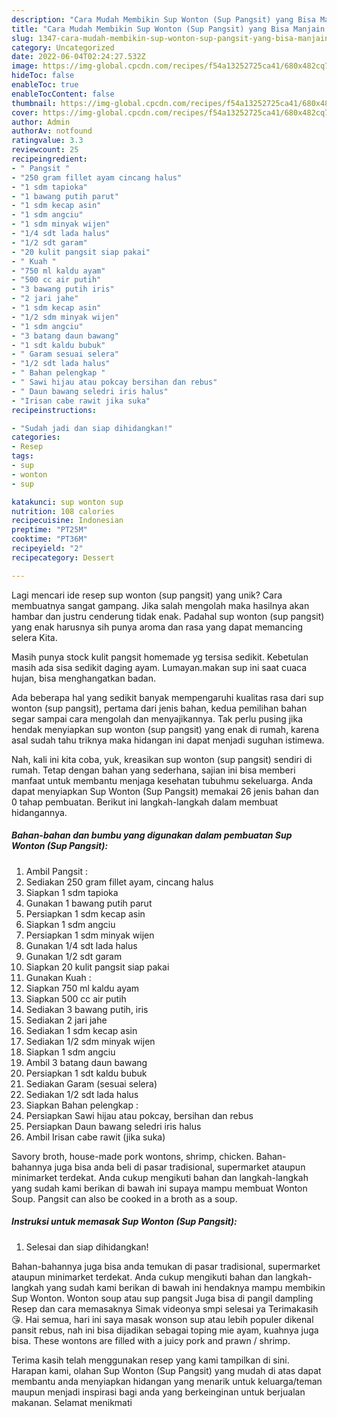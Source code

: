 ```yaml
---
description: "Cara Mudah Membikin Sup Wonton (Sup Pangsit) yang Bisa Manjain Lidah"
title: "Cara Mudah Membikin Sup Wonton (Sup Pangsit) yang Bisa Manjain Lidah"
slug: 1347-cara-mudah-membikin-sup-wonton-sup-pangsit-yang-bisa-manjain-lidah
category: Uncategorized
date: 2022-06-04T02:24:27.532Z
image: https://img-global.cpcdn.com/recipes/f54a13252725ca41/680x482cq70/sup-wonton-sup-pangsit-foto-resep-utama.jpg
hideToc: false
enableToc: true
enableTocContent: false
thumbnail: https://img-global.cpcdn.com/recipes/f54a13252725ca41/680x482cq70/sup-wonton-sup-pangsit-foto-resep-utama.jpg
cover: https://img-global.cpcdn.com/recipes/f54a13252725ca41/680x482cq70/sup-wonton-sup-pangsit-foto-resep-utama.jpg
author: Admin
authorAv: notfound
ratingvalue: 3.3
reviewcount: 25
recipeingredient:
- " Pangsit "
- "250 gram fillet ayam cincang halus"
- "1 sdm tapioka"
- "1 bawang putih parut"
- "1 sdm kecap asin"
- "1 sdm angciu"
- "1 sdm minyak wijen"
- "1/4 sdt lada halus"
- "1/2 sdt garam"
- "20 kulit pangsit siap pakai"
- " Kuah "
- "750 ml kaldu ayam"
- "500 cc air putih"
- "3 bawang putih iris"
- "2 jari jahe"
- "1 sdm kecap asin"
- "1/2 sdm minyak wijen"
- "1 sdm angciu"
- "3 batang daun bawang"
- "1 sdt kaldu bubuk"
- " Garam sesuai selera"
- "1/2 sdt lada halus"
- " Bahan pelengkap "
- " Sawi hijau atau pokcay bersihan dan rebus"
- " Daun bawang seledri iris halus"
- "Irisan cabe rawit jika suka"
recipeinstructions:

- "Sudah jadi dan siap dihidangkan!"
categories:
- Resep
tags:
- sup
- wonton
- sup

katakunci: sup wonton sup 
nutrition: 108 calories
recipecuisine: Indonesian
preptime: "PT25M"
cooktime: "PT36M"
recipeyield: "2"
recipecategory: Dessert

---
```





Lagi mencari ide resep sup wonton (sup pangsit) yang unik? Cara membuatnya sangat gampang. Jika salah mengolah maka hasilnya akan hambar dan justru cenderung tidak enak. Padahal sup wonton (sup pangsit) yang enak harusnya sih punya aroma dan rasa yang dapat memancing selera Kita.





Masih punya stock kulit pangsit homemade yg tersisa sedikit. Kebetulan masih ada sisa sedikit daging ayam. Lumayan.makan sup ini saat cuaca hujan, bisa menghangatkan badan.

Ada beberapa hal yang sedikit banyak mempengaruhi kualitas rasa dari sup wonton (sup pangsit), pertama dari jenis bahan, kedua pemilihan bahan segar sampai cara mengolah dan menyajikannya. Tak perlu pusing jika hendak menyiapkan sup wonton (sup pangsit) yang enak di rumah, karena asal sudah tahu triknya maka hidangan ini dapat menjadi suguhan istimewa.






Nah, kali ini kita coba, yuk, kreasikan sup wonton (sup pangsit) sendiri di rumah. Tetap dengan bahan yang sederhana, sajian ini bisa memberi manfaat untuk membantu menjaga kesehatan tubuhmu sekeluarga. Anda dapat menyiapkan Sup Wonton (Sup Pangsit) memakai 26 jenis bahan dan 0 tahap pembuatan. Berikut ini langkah-langkah dalam membuat hidangannya.

<!--inarticleads1-->

##### Bahan-bahan dan bumbu yang digunakan dalam pembuatan Sup Wonton (Sup Pangsit):

1. Ambil  Pangsit :
1. Sediakan 250 gram fillet ayam, cincang halus
1. Siapkan 1 sdm tapioka
1. Gunakan 1 bawang putih parut
1. Persiapkan 1 sdm kecap asin
1. Siapkan 1 sdm angciu
1. Persiapkan 1 sdm minyak wijen
1. Gunakan 1/4 sdt lada halus
1. Gunakan 1/2 sdt garam
1. Siapkan 20 kulit pangsit siap pakai
1. Gunakan  Kuah :
1. Siapkan 750 ml kaldu ayam
1. Siapkan 500 cc air putih
1. Sediakan 3 bawang putih, iris
1. Sediakan 2 jari jahe
1. Sediakan 1 sdm kecap asin
1. Sediakan 1/2 sdm minyak wijen
1. Siapkan 1 sdm angciu
1. Ambil 3 batang daun bawang
1. Persiapkan 1 sdt kaldu bubuk
1. Sediakan  Garam (sesuai selera)
1. Sediakan 1/2 sdt lada halus
1. Siapkan  Bahan pelengkap :
1. Persiapkan  Sawi hijau atau pokcay, bersihan dan rebus
1. Persiapkan  Daun bawang seledri iris halus
1. Ambil Irisan cabe rawit (jika suka)


Savory broth, house-made pork wontons, shrimp, chicken. Bahan-bahannya juga bisa anda beli di pasar tradisional, supermarket ataupun minimarket terdekat. Anda cukup mengikuti bahan dan langkah-langkah yang sudah kami berikan di bawah ini supaya mampu membuat Wonton Soup. Pangsit can also be cooked in a broth as a soup. 

<!--inarticleads2-->

##### Instruksi untuk memasak Sup Wonton (Sup Pangsit):


1. Selesai dan siap dihidangkan!

Bahan-bahannya juga bisa anda temukan di pasar tradisional, supermarket ataupun minimarket terdekat. Anda cukup mengikuti bahan dan langkah-langkah yang sudah kami berikan di bawah ini hendaknya mampu membikin Sup Wonton. Wonton soup atau sup pangsit Juga bisa di pangil dampling Resep dan cara memasaknya Simak videonya smpi selesai ya Terimakasih 😘. Hai semua, hari ini saya masak wonson sup atau lebih populer dikenal pansit rebus, nah ini bisa dijadikan sebagai toping mie ayam, kuahnya juga bisa. These wontons are filled with a juicy pork and prawn / shrimp. 

Terima kasih telah menggunakan resep yang kami tampilkan di sini. Harapan kami, olahan Sup Wonton (Sup Pangsit) yang mudah di atas dapat membantu anda menyiapkan hidangan yang menarik untuk keluarga/teman maupun menjadi inspirasi bagi anda yang berkeinginan untuk berjualan makanan. Selamat menikmati
